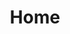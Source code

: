 ---
home: true
layout: BlogHome
icon: home
title: Home
bgImage: https://oss.grafnus.de/assets/images/Cover.PNG
heroImage: https://oss.grafnus.de/Grafnus.svg
heroText: GrafnusOSS
tagline: To extend on vanilla Minecraft
heroFullScreen: true
projects:
  - icon: user
    name: Hello World!
    desc: A short introduction of myself
    link: https://link.to.your.book

  - icon: newspaper
    name: Blog
    desc: My personal Blog
    link: /blog/

  - icon: dungeon
    name: PortalShard
    desc: An immersive player controlled P2P Teleportation system
    link: /portalshard/

  - icon: clock
    name: Whispering Mansion
    desc: An upcoming plugin
    link: /
---